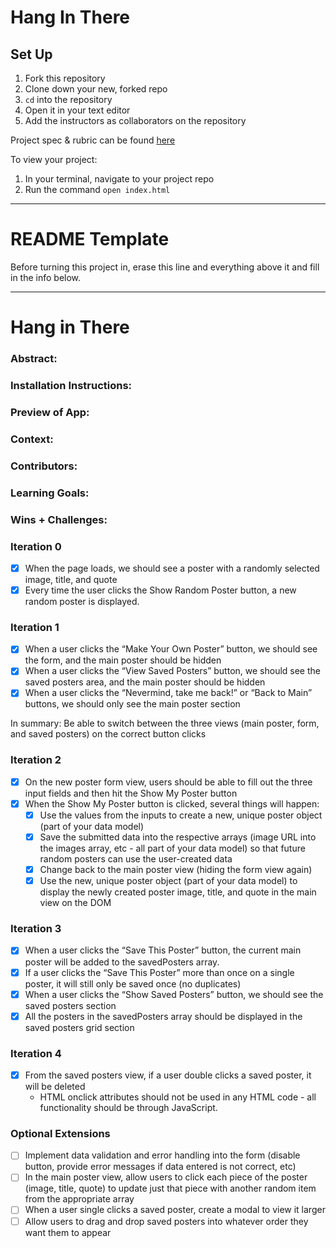 # Hang In There

## Set Up

1. Fork this repository
2. Clone down your new, forked repo
3. `cd` into the repository
4. Open it in your text editor
5. Add the instructors as collaborators on the repository

Project spec & rubric can be found [here](https://curriculum.turing.edu/module2/projects/hang_in_there/)

To view your project:

1. In your terminal, navigate to your project repo
2. Run the command `open index.html`
  
______________________________________________________  
# README Template  
Before turning this project in, erase this line and everything above it and fill in the info below.  
______________________________________________________  

# Hang in There  

### Abstract:
[//]: <> (Briefly describe what you built and its features. What problem is the app solving? How does this application solve that problem?)

### Installation Instructions:
[//]: <> (What steps does a person have to take to get your app cloned down and running?)

### Preview of App:
[//]: <> (Provide ONE gif or screenshot of your application - choose the "coolest" piece of functionality to show off. gifs preferred!)

### Context:
[//]: <> (Give some context for the project here. How long did you have to work on it? How far into the Turing program are you?)

### Contributors:
[//]: <> (Who worked on this application? Link to your GitHub. Consider also providing LinkedIn link)

### Learning Goals:
[//]: <> (What were the learning goals of this project? What tech did you work with?)

### Wins + Challenges:
[//]: <> (What are 2-3 wins you have from this project? What were some challenges you faced - and how did you get over them?)

### Iteration 0
- [x] When the page loads, we should see a poster with a randomly selected image, title, and quote
- [x] Every time the user clicks the Show Random Poster button, a new random poster is displayed.

### Iteration 1
- [x] When a user clicks the “Make Your Own Poster” button, we should see the form, and the main poster should be hidden
- [x] When a user clicks the “View Saved Posters” button, we should see the saved posters area, and the main poster should be hidden
- [x] When a user clicks the “Nevermind, take me back!” or “Back to Main” buttons, we should only see the main poster section

In summary: Be able to switch between the three views (main poster, form, and saved posters) on the correct button clicks

### Iteration 2
- [x] On the new poster form view, users should be able to fill out the three input fields and then hit the Show My Poster button
- [x] When the Show My Poster button is clicked, several things will happen:
  - [x] Use the values from the inputs to create a new, unique poster object (part of your data model)
  - [x] Save the submitted data into the respective arrays (image URL into the images array, etc - all part of your data model) so that future random posters can use the user-created data
  - [x] Change back to the main poster view (hiding the form view again)
  - [x] Use the new, unique poster object (part of your data model) to display the newly created poster image, title, and quote in the main view on the DOM

### Iteration 3
- [x] When a user clicks the “Save This Poster” button, the current main poster will be added to the savedPosters array.
- [x] If a user clicks the “Save This Poster” more than once on a single poster, it will still only be saved once (no duplicates)
- [x] When a user clicks the “Show Saved Posters” button, we should see the saved posters section
- [x] All the posters in the savedPosters array should be displayed in the saved posters grid section

### Iteration 4
- [x] From the saved posters view, if a user double clicks a saved poster, it will be deleted
  - HTML onclick attributes should not be used in any HTML code - all functionality should be through JavaScript.

### Optional Extensions
- [ ] Implement data validation and error handling into the form (disable button, provide error messages if data entered is not correct, etc)
- [ ] In the main poster view, allow users to click each piece of the poster (image, title, quote) to update just that piece with another random item from the appropriate array
- [ ] When a user single clicks a saved poster, create a modal to view it larger
- [ ] Allow users to drag and drop saved posters into whatever order they want them to appear
